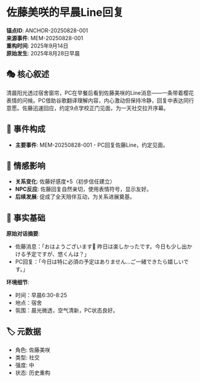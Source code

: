 # 佐藤美咲的早晨Line回复

**锚点ID**: ANCHOR-20250828-001  
**来源事件**: MEM-20250828-001  
**重构时间**: 2025年9月14日  
**原始发生**: 2025年8月28日早晨

## 🎭 核心叙述
清晨阳光透过宿舍窗帘，PC在早餐后看到佐藤美咲的Line消息——一条带着樱花表情的问候。PC借助谷歌翻译理解内容，内心激动但保持冷静，回复中表达同行意愿。佐藤迅速回应，约定9点学校正门见面，为一天社交拉开序幕。

## 🔗 事件构成
- **主要事件**: MEM-20250828-001 - PC回复佐藤Line，约定见面。

## 💫 情感影响
- **关系变化**: 佐藤好感度+5（初步信任建立）
- **NPC反应**: 佐藤回复自然亲切，使用表情符号，显示友好。
- **后续发展**: 促成了全天陪伴互动，为关系进展奠基。

## 📝 事实基础
**原始对话摘要**:
- 佐藤消息：「おはようございます🌸 昨日は楽しかったです。今日も少し出かける予定ですが、悠くんは？」
- PC回复：「今日は特に必須の予定はありません...ご一緒できたら嬉しいです。」

**环境细节**:
- 时间：早晨6:30-8:25
- 地点：宿舍
- 氛围：晨光微透，空气清新，PC状态良好。

## 🏷️ 元数据
- 角色: 佐藤美咲
- 类型: 社交
- 强度: 中
- 状态: 历史重构